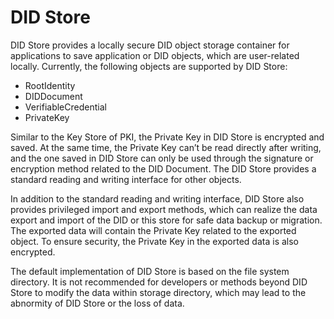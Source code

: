 # DID Store

DID Store provides a locally secure DID object storage container for applications to save application or DID objects, which are user-related locally. Currently, the following objects are supported by DID Store:

* RootIdentity
* DIDDocument
* VerifiableCredential
* PrivateKey

Similar to the Key Store of PKI, the Private Key in DID Store is encrypted and saved. At the same time, the Private Key can’t be read directly after writing, and the one saved in DID Store can only be used through the signature or encryption method related to the DID Document. The DID Store provides a standard reading and writing interface for other objects.

In addition to the standard reading and writing interface, DID Store also provides privileged import and export methods, which can realize the data export and import of the DID or this store for safe data backup or migration. The exported data will contain the Private Key related to the exported object. To ensure security, the Private Key in the exported data is also encrypted.

The default implementation of DID Store is based on the file system directory. It is not recommended for developers or methods beyond DID Store to modify the data within storage directory, which may lead to the abnormity of DID Store or the loss of data.
